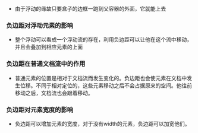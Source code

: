 - 由于浮动的缘故只要盒子的边框一跑到父容器的外面，它就能上去
### 负边距对浮动元素的影响
- 整个浮动可以看成一个浮动流的存在，利用负边距可以让他在这个流中移动，并且会叠加到相应元素的上面
### 负边距在普通文档流中的作用
- 普通元素的位置是相对于文档流而发生变化的。负边距也会使元素在文档中发生位移。不同于相对定位的，这些元素移动之后不会占据原来的空间。他往前移动之后，文档流也会跟着移动。
 ### 负边距对元素宽度的影响
- 负边距可以增加元素的宽度，对于没有width的元素，负边距可以加宽他们。